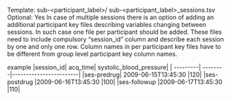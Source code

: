 Template:
sub-<participant_label>/
sub-<participant_label>_sessions.tsv
Optional: Yes
In case of multiple sessions there is an option of adding an additional participant key files describing variables
changing between sessions. In such case one file per participant should be added. These files need to include
compulsory “session_id” column and describe each session by one and only one row. Column names in per
participant key files have to be different from group level participant key column names.


example 
|session_id| acq_time| systolic_blood_pressure|
| ---------| --------|------------------------|
|ses-predrug| 2009-06-15T13:45:30 |120|
|ses-postdrug |2009-06-16T13:45:30 |100|
|ses-followup |2009-06-17T13:45:30 |110|
